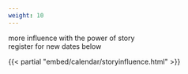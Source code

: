 ```yaml
---
weight: 10
---
```


more influence with the power of story
\
register for new dates below

{{< partial "embed/calendar/storyinfluence.html" >}}
